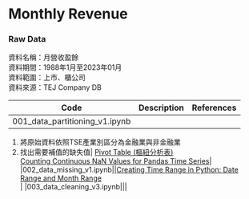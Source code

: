 # Monthly Revenue

### Raw Data
資料名稱：月營收盈餘<br/>
資料期間：1988年1月至2023年01月<br/>
資料範圍：上市、櫃公司<br/>
資料來源：TEJ Company DB<br/>

|Code|Description|References|
|---|---|---|
|001_data_partitioning_v1.ipynb|
1. 將原始資料依照TSE產業別區分為金融業與非金融業<br/>
2. 找出需要補值的缺失值|
[Pivot Table (樞紐分析表)](https://www.learncodewithmike.com/2022/02/pandas-pivot-table.html)<br/>[Counting Continuous NaN Values for Pandas Time Series](https://stackoverflow.com/questions/52561874/counting-continuous-nan-values-in-panda-time-series)|
|002_data_missing_v1.ipynb||[Creating Time Range in Python: Date Range and Month Range](https://catriscode.com/2021/02/27/creating-time-range-in-python/) <br/>[]()|
|003_data_cleaning_v3.ipynb|||
